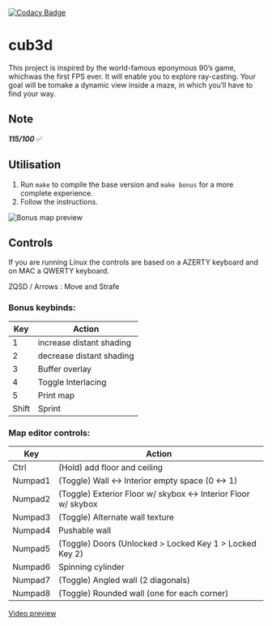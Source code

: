 [![Codacy Badge](https://app.codacy.com/project/badge/Grade/b6f6463b200e4c5b8afe79afe34e45ee)](https://www.codacy.com?utm_source=github.com&amp;utm_medium=referral&amp;utm_content=nforay/cub3d&amp;utm_campaign=Badge_Grade)

# cub3d
This project is inspired by the world-famous eponymous 90’s game, whichwas the first FPS ever. It will enable you to explore ray-casting. Your goal will be tomake a dynamic view inside a maze, in which you’ll have to find your way.

## Note
***115/100*** :white_check_mark:

## Utilisation

1. Run `make` to compile the base version and `make bonus` for a more complete experience.
2. Follow the instructions.

![Bonus map preview](https://i.imgur.com/6rNnVWi.png)

## Controls
If you are running Linux the controls are based on a AZERTY keyboard and on MAC a QWERTY keyboard.

ZQSD / Arrows : Move and Strafe
### Bonus keybinds:
| Key | Action |
|--|--|
| 1 | increase distant shading |
| 2 | decrease distant shading |
| 3 | Buffer overlay |
| 4 | Toggle Interlacing |
| 5 | Print map |
| Shift | Sprint |

### Map editor controls:
| Key | Action |
|--|--|
| Ctrl | (Hold) add floor and ceiling |
| Numpad1 | (Toggle) Wall <-> Interior empty space (0 <-> 1) |
| Numpad2 | (Toggle) Exterior Floor w/ skybox <-> Interior Floor w/ skybox |
| Numpad3 | (Toggle) Alternate wall texture |
| Numpad4 | Pushable wall |
| Numpad5 | (Toggle) Doors (Unlocked > Locked Key 1 > Locked Key 2) |
| Numpad6 | Spinning cylinder |
| Numpad7 | (Toggle) Angled wall (2 diagonals) |
| Numpad8 | (Toggle) Rounded wall (one for each corner) |

[Video preview](https://streamable.com/sqpsp6)
